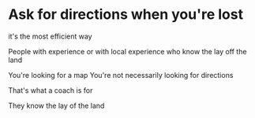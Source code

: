 # Ask for directions when you're lost

it's the most efficient way

People with experience
or with local experience
who know the lay off the land

You're looking for a map
You're not necessarily looking for directions

That's what a coach is for

They know the lay of the land